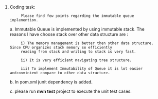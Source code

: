 1. Coding task: 
            
            Please find few points regarding the immutable queue implemention.

    a. Immutable Queue is implemented by using immutable stack. The reasons I have choose stack over other 
    data structure are : 
            
            i) The memory management is better then other data structure. Since CPU organizes stack memory so efficiently 
            reading from stack and writing to stack is very fast.
               
            ii) It is very efficient navigating tree structure.
            
            iii) To implement Immutability of Queue it is lot easier andconvinient compare to other data structure.
     
    b. In pom.xml junit dependency is added. 
    
    c. please run **mvn test** project to execute the unit test cases.